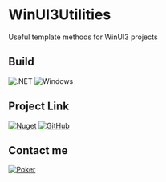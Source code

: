 # WinUI3Utilities

Useful template methods for WinUI3 projects

## Build

![.NET](https://img.shields.io/badge/.Net-7.0-512BD4?&style=for-the-badge&logo=.NET&logoColor=white)
![Windows](https://img.shields.io/badge/Windows-10.0.19041-512BD4?&style=for-the-badge&logo=Windows&logoColor=white)

## Project Link 

[![Nuget](https://img.shields.io/badge/Nuget-WinUI3Utilities-004880?&style=for-the-badge&logo=Nuget&logoColor=white)](https://www.nuget.org/packages/WinUI3Utilities)
[![GitHub](https://img.shields.io/badge/GitHub-WinUI3Utilities-181717?&style=for-the-badge&logo=Github&logoColor=white)](https://github.com/Poker-sang/WinUI3Utilities)

## Contact me

[![Poker](https://img.shields.io/badge/Poker-poker__sang@outlook.com-0078D4?style=for-the-badge&logo=microsoft-outlook&logoColor=white)](mailto:poker_sang@outlook.com)
